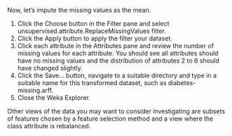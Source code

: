 Now, let’s impute the missing values as the mean.
1. Click the Choose button in the Filter pane and select unsupervised.attribute.ReplaceMissingValues
filter.
2. Click the Apply button to apply the filter your dataset.
3. Click each attribute in the Attributes pane and review the number of missing values
for each attribute. You should see all attributes should have no missing values and the
distribution of attributes 2 to 6 should have changed slightly.
4. Click the Save... button, navigate to a suitable directory and type in a suitable name for
this transformed dataset, such as diabetes-missing.arff.
5. Close the Weka Explorer.

Other views of the data you may want to consider investigating are subsets of features chosen
by a feature selection method and a view where the class attribute is rebalanced.